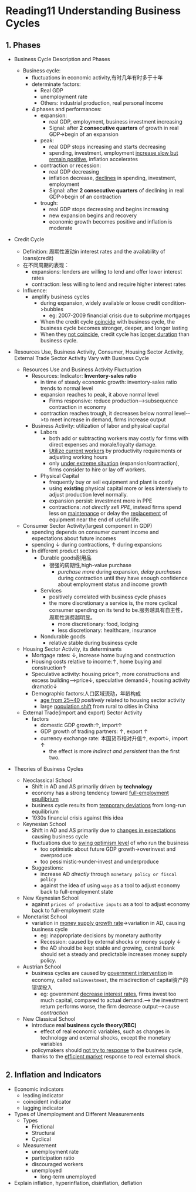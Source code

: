 # Reading11 Understanding Business Cycles

## 1. Phases

- Business Cycle Description and Phases
  - Business cycle:
    - fluctuations in economic activity,有时几年有时多于十年
    - determinate factors:
      - Real GDP
      - unemployment rate
      - Others: industrial production, real personal income
    - 4 phases and performances:
      - expansion:
        - real GDP, employment, business investment increasing
        - Signal: after **2 consecutive quarters** of growth in real GDP->begin of an expansion
      - peak:
        - real GDP stops increasing and starts decreasing
        - spending, investment, employment <u>increase slow but remain positive</u>, inflation accelerates
      - contraction or recession:
        - real GDP decreasing
        - inflation decrease, <u>declines</u> in spending, investment, employment
        - Signal: after **2 consecutive quarters** of declining in real GDP->begin of an contraction
      - trough:
        - real GDP stops decreasing and begins increasing
        - new expansion begins and recovery
        - economic growth becomes positive and inflation is moderate
- Credit Cycle
  - Definition: 周期性波动in interest rates and the availability of loans(credit)
  - 在不同周期的表现：
    - expansions: lenders are willing to lend and offer lower interest rates
    - contraction: less willing to lend and require higher interest rates
  - Influence:
    - amplify business cycles
      - during expansion, widely available or loose credit condition->bubbles
        - eg: 2007-2009 financial crisis due to subprime mortgages
      - When the credit cycle <u>coincide</u> with business cycle, the business cycle becomes stronger, deeper, and longer lasting
      - When they <u>not coincide</u>, credit cycle has <u>longer duration</u> than business cycle.
- Resources Use, Business Activity, Consumer, Housing Sector Activity, External Trade Sector Activity Vary with Business Cycle
  - Resources Use and Business Activity Fluctuation
    - Resources: Indicator: **Inventory-sales ratio**
      - in time of steady economic growth: inventory-sales ratio trends to normal level
      - expansion reaches to peak, it above normal level
        - Firms responsive: reduce production-->subsequence contraction in economy
      - contraction reaches trough, it decreases below normal level-->to meet increase in demand, firms increase output
    - Business Activity: utilization of labor and physical capital
      - Labors
        - both add or subtracting workers may costly for firms with direct expenses and morale/loyalty damage.
        - <u>Utilize current workers</u> by productivity requirements or adjusting working hours
        - only <u>under extreme situation</u> (expansion/contraction), firms consider to hire or lay off workers.
      - Physical Capital
        - frequently buy or sell equipment and plant is costly
        - using **existing** physical capital more or less intensively to adjust production level normally.
        - expansion persist: investment more in PPE
        - contractions: *not directly sell PPE*, instead firms spend less on <u>maintenance</u> or delay the <u>replacement</u> of equipment near the end of useful life.
  - Consumer Sector Activity(largest component in GDP)
    - spending depends on consumer current income and expectations about future incomes
    - spending ↓ during contractions, ↑ during expansions
    - In different product sectors
      - Durable goods耐用品
        - 很强的周期性,high-value purchase
          - *purchase more* during expansion, *delay purchases* during contraction until they have enough confidence about employment status and income growth
      - Services
        - positively correlated with business cycle phases
        - the more discretionary a service is, the more cyclical consumer spending on its tend to be.服务越具有自主性，周期性消费越明显。
          - more discretionary: food, lodging
          - less discretionary: healthcare, insurance
      - Nondurable goods
        - relative stable during business cycle
  - Housing Sector Activity, its determinants
    - Mortgage rates: ↓, increase home buying and construction
    - Housing costs relative to income:↑, home buying and construction↑
    - Speculative activity: housing price↑, more constructions and excess building-->price↓, speculative demand↓, housing activity dramatic↓
    - Demographic factors:人口区域流动，年龄构成
      - <u>age from 25~40</u> *positively* related to housing sector activity
      - large <u>population shift</u> from rural to cities in China
  - External Trade(import and export) Sector Activity
    - factors
      - domestic GDP growth:↑, import↑
      - GDP growth of trading partners: ↑, export ↑
      - currency exchange rate: 本国货币相对升值↑, export↓, import ↑
        - the effect is more *indirect and persistent* than the first two.

- Theories of Business Cycles
  - Neoclassical School
    - Shift in AD and AS primarily driven by **technology**
    - economy has a strong tendency toward <u>full-employment equilibrium</u>
    - business cycle results from <u>temporary deviations</u> from long-run equilibrium
    - 1930s financial crisis against this idea
  - Keynesian School
    - Shift in AD and AS primarily due to <u>changes in expectations</u> causing business cycle
    - fluctuations due to <u>swing optimism level</u> of who run the business
      - too optimistic about future GDP growth->overinvest and overproduce
      - too pessimistic->under-invest and underproduce
    - Suggestions: 
      - increase AD *directly* through `monetary policy or fiscal policy`
      - against the idea of using `wage` as a tool to adjust economy back to full-employment state
  - New Keynesian School
    - against `prices of productive inputs` as a tool to adjust economy back to full-employment state
  - Monetarist School
    - variation in <u>money supply growth rate</u>->variation in AD, causing business cycle
      - eg: inappropriate decisions by monetary authority
      - Recession: caused by external shocks or money supply ↓
      - the AD should be kept stable and growing, central bank should set a steady and predictable increases money supply policy.
  - Austrian School
    - business cycles are caused by <u>government intervention</u> in economy, called `malinvestment`, the misdirection of capital资产的错误投入
      - eg: government <u>decrease interest rates</u>, firms invest too much capital, compared to actual demand.--> the investment return performs worse, the firm decrease output-->cause *contraction*
  - New Classical School
    - introduce **real business cycle theory(RBC)**
      - effect of real economic variables, such as changes in technology and external shocks, except the monetary variables
    - policymakers should <u>not try to response</u> to the business cycle, thanks to the <u>efficient market</u> response to real external shock.


## 2. Inflation and Indicators

- Economic indicators
  - leading indicator
  - coincident indicator
  - lagging indicator
- Types of Unemployment and Different Measurements
  - Types
    - Frictional 
    - Structural 
    - Cyclical
  - Measurement
    - unemployment rate
    - participation ratio
    - discouraged workers
    - unemployed
      - long-term unemployed
- Explain inflation, hyperinflation, disinflation, deflation